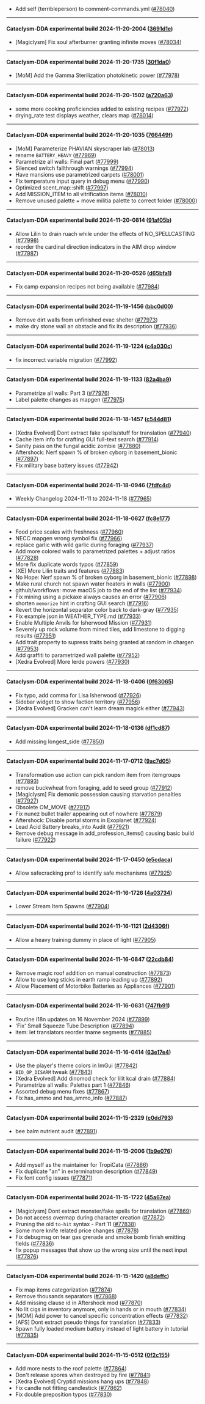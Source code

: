 * Add self (terribleperson) to comment-commands.yml ([#78040](https://github.com/CleverRaven/Cataclysm-DDA/pull/78040))

---

#### Cataclysm-DDA experimental build 2024-11-20-2004 ([3691d1e](https://github.com/CleverRaven/Cataclysm-DDA/releases/tag/cdda-experimental-2024-11-20-2004))

* [Magiclysm] Fix soul afterburner granting infinite moves ([#78034](https://github.com/CleverRaven/Cataclysm-DDA/pull/78034))

---

#### Cataclysm-DDA experimental build 2024-11-20-1735 ([30f1da0](https://github.com/CleverRaven/Cataclysm-DDA/releases/tag/cdda-experimental-2024-11-20-1735))

* [MoM] Add the Gamma Sterilization photokinetic power ([#77978](https://github.com/CleverRaven/Cataclysm-DDA/pull/77978))

---

#### Cataclysm-DDA experimental build 2024-11-20-1502 ([a720a63](https://github.com/CleverRaven/Cataclysm-DDA/releases/tag/cdda-experimental-2024-11-20-1502))

* some more cooking proficiencies added to existing recipes ([#77972](https://github.com/CleverRaven/Cataclysm-DDA/pull/77972))
* drying_rate test displays weather, clears map ([#78014](https://github.com/CleverRaven/Cataclysm-DDA/pull/78014))

---

#### Cataclysm-DDA experimental build 2024-11-20-1035 ([766449f](https://github.com/CleverRaven/Cataclysm-DDA/releases/tag/cdda-experimental-2024-11-20-1035))

* [MoM] Parameterize PHAVIAN skyscraper lab ([#78013](https://github.com/CleverRaven/Cataclysm-DDA/pull/78013))
* rename `BATTERY_HEAVY` ([#77969](https://github.com/CleverRaven/Cataclysm-DDA/pull/77969))
* Parametrize all walls: Final part ([#77999](https://github.com/CleverRaven/Cataclysm-DDA/pull/77999))
* Silenced switch fallthrough warnings ([#77994](https://github.com/CleverRaven/Cataclysm-DDA/pull/77994))
* Have mansions use parametrized carpets ([#78001](https://github.com/CleverRaven/Cataclysm-DDA/pull/78001))
* Fix temperature input query in debug menu ([#77990](https://github.com/CleverRaven/Cataclysm-DDA/pull/77990))
* Optimized scent_map::shift ([#77997](https://github.com/CleverRaven/Cataclysm-DDA/pull/77997))
* Add MISSION_ITEM to all vitrification items ([#78010](https://github.com/CleverRaven/Cataclysm-DDA/pull/78010))
* Remove unused palette + move militia palette to correct folder ([#78000](https://github.com/CleverRaven/Cataclysm-DDA/pull/78000))

---

#### Cataclysm-DDA experimental build 2024-11-20-0814 ([91af05b](https://github.com/CleverRaven/Cataclysm-DDA/releases/tag/cdda-experimental-2024-11-20-0814))

* Allow Lilin to drain ruach while under the effects of NO_SPELLCASTING ([#77998](https://github.com/CleverRaven/Cataclysm-DDA/pull/77998))
* reorder the cardinal direction indicators in the AIM drop window ([#77987](https://github.com/CleverRaven/Cataclysm-DDA/pull/77987))

---

#### Cataclysm-DDA experimental build 2024-11-20-0526 ([d65bfa1](https://github.com/CleverRaven/Cataclysm-DDA/releases/tag/cdda-experimental-2024-11-20-0526))

* Fix camp expansion recipes not being available ([#77984](https://github.com/CleverRaven/Cataclysm-DDA/pull/77984))

---

#### Cataclysm-DDA experimental build 2024-11-19-1456 ([bbc0d00](https://github.com/CleverRaven/Cataclysm-DDA/releases/tag/cdda-experimental-2024-11-19-1456))

* Remove dirt walls from unfinished evac shelter ([#77973](https://github.com/CleverRaven/Cataclysm-DDA/pull/77973))
* make dry stone wall an obstacle and fix its description ([#77936](https://github.com/CleverRaven/Cataclysm-DDA/pull/77936))

---

#### Cataclysm-DDA experimental build 2024-11-19-1224 ([c4a030c](https://github.com/CleverRaven/Cataclysm-DDA/releases/tag/cdda-experimental-2024-11-19-1224))

* fix incorrect variable migration ([#77992](https://github.com/CleverRaven/Cataclysm-DDA/pull/77992))

---

#### Cataclysm-DDA experimental build 2024-11-19-1133 ([82a4ba9](https://github.com/CleverRaven/Cataclysm-DDA/releases/tag/cdda-experimental-2024-11-19-1133))

* Parametrize all walls: Part 3 ([#77976](https://github.com/CleverRaven/Cataclysm-DDA/pull/77976))
* Label palette changes as mapgen ([#77975](https://github.com/CleverRaven/Cataclysm-DDA/pull/77975))

---

#### Cataclysm-DDA experimental build 2024-11-18-1457 ([c544d81](https://github.com/CleverRaven/Cataclysm-DDA/releases/tag/cdda-experimental-2024-11-18-1457))

* [Xedra Evolved] Dont extract fake spells/stuff for translation ([#77940](https://github.com/CleverRaven/Cataclysm-DDA/pull/77940))
* Cache item info for crafting GUI full-text search ([#77914](https://github.com/CleverRaven/Cataclysm-DDA/pull/77914))
* Sanity pass on the fungal acidic zombie ([#77880](https://github.com/CleverRaven/Cataclysm-DDA/pull/77880))
* Aftershock: Nerf spawn % of broken cyborg in basement_bionic ([#77897](https://github.com/CleverRaven/Cataclysm-DDA/pull/77897))
* Fix military base battery issues ([#77942](https://github.com/CleverRaven/Cataclysm-DDA/pull/77942))

---

#### Cataclysm-DDA experimental build 2024-11-18-0946 ([7fdfc4d](https://github.com/CleverRaven/Cataclysm-DDA/releases/tag/cdda-experimental-2024-11-18-0946))

* Weekly Changelog 2024-11-11 to 2024-11-18 ([#77965](https://github.com/CleverRaven/Cataclysm-DDA/pull/77965))

---

#### Cataclysm-DDA experimental build 2024-11-18-0627 ([fc8e177](https://github.com/CleverRaven/Cataclysm-DDA/releases/tag/cdda-experimental-2024-11-18-0627))

* Food price scales with freshness ([#77960](https://github.com/CleverRaven/Cataclysm-DDA/pull/77960))
* NECC mapgen wrong symbol fix ([#77966](https://github.com/CleverRaven/Cataclysm-DDA/pull/77966))
* replace garlic with wild garlic during foraging ([#77937](https://github.com/CleverRaven/Cataclysm-DDA/pull/77937))
* Add more colored walls to parametrized palettes + adjust ratios ([#77828](https://github.com/CleverRaven/Cataclysm-DDA/pull/77828))
* More fix duplicate words typos ([#77859](https://github.com/CleverRaven/Cataclysm-DDA/pull/77859))
* [XE] More Lilin traits and features ([#77883](https://github.com/CleverRaven/Cataclysm-DDA/pull/77883))
* No Hope: Nerf spawn % of broken cyborg in basement_bionic ([#77898](https://github.com/CleverRaven/Cataclysm-DDA/pull/77898))
* Make rural church not spawn water heaters in walls ([#77900](https://github.com/CleverRaven/Cataclysm-DDA/pull/77900))
* github/workflows: move macOS job to the end of the list ([#77934](https://github.com/CleverRaven/Cataclysm-DDA/pull/77934))
* Fix mining using a pickaxe always causes an error ([#77906](https://github.com/CleverRaven/Cataclysm-DDA/pull/77906))
* shorten `memorize` hint in crafting GUI search ([#77916](https://github.com/CleverRaven/Cataclysm-DDA/pull/77916))
* Revert the horizontal separator color back to dark-gray ([#77935](https://github.com/CleverRaven/Cataclysm-DDA/pull/77935))
* Fix example json in WEATHER_TYPE.md ([#77933](https://github.com/CleverRaven/Cataclysm-DDA/pull/77933))
* Enable Multiple Anvils for Isherwood Mission ([#77931](https://github.com/CleverRaven/Cataclysm-DDA/pull/77931))
* Severely up rock volume from mined tiles, add limestone to digging results ([#77951](https://github.com/CleverRaven/Cataclysm-DDA/pull/77951))
* Add trait property to supress traits being granted at random in chargen ([#77953](https://github.com/CleverRaven/Cataclysm-DDA/pull/77953))
* Add graffiti to parametrized wall palette ([#77952](https://github.com/CleverRaven/Cataclysm-DDA/pull/77952))
* [Xedra Evolved] More Ierde powers ([#77930](https://github.com/CleverRaven/Cataclysm-DDA/pull/77930))

---

#### Cataclysm-DDA experimental build 2024-11-18-0406 ([0f63065](https://github.com/CleverRaven/Cataclysm-DDA/releases/tag/cdda-experimental-2024-11-18-0406))

* Fix typo, add comma for Lisa Isherwood ([#77926](https://github.com/CleverRaven/Cataclysm-DDA/pull/77926))
* Sidebar widget to show faction territory ([#77956](https://github.com/CleverRaven/Cataclysm-DDA/pull/77956))
* [Xedra Evolved] Gracken can't learn dream magick either ([#77943](https://github.com/CleverRaven/Cataclysm-DDA/pull/77943))

---

#### Cataclysm-DDA experimental build 2024-11-18-0136 ([df1cd87](https://github.com/CleverRaven/Cataclysm-DDA/releases/tag/cdda-experimental-2024-11-18-0136))

* Add missing longest_side ([#77850](https://github.com/CleverRaven/Cataclysm-DDA/pull/77850))

---

#### Cataclysm-DDA experimental build 2024-11-17-0712 ([9ac7d05](https://github.com/CleverRaven/Cataclysm-DDA/releases/tag/cdda-experimental-2024-11-17-0712))

* Transformation use action can pick random item from itemgroups ([#77893](https://github.com/CleverRaven/Cataclysm-DDA/pull/77893))
* remove buckwheat from foraging, add to seed group ([#77912](https://github.com/CleverRaven/Cataclysm-DDA/pull/77912))
* [Magiclysm] Fix demonic possession causing starvation penalties ([#77927](https://github.com/CleverRaven/Cataclysm-DDA/pull/77927))
* Obsolete OM_MOVE ([#77917](https://github.com/CleverRaven/Cataclysm-DDA/pull/77917))
* Fix nunez bullet trailer appearing out of nowhere ([#77879](https://github.com/CleverRaven/Cataclysm-DDA/pull/77879))
* Aftershock: Disable portal storms in Exoplanet ([#77924](https://github.com/CleverRaven/Cataclysm-DDA/pull/77924))
* Lead Acid Battery breaks_into Audit ([#77921](https://github.com/CleverRaven/Cataclysm-DDA/pull/77921))
* Remove debug message in add_profession_items() causing basic build failure ([#77922](https://github.com/CleverRaven/Cataclysm-DDA/pull/77922))

---

#### Cataclysm-DDA experimental build 2024-11-17-0450 ([e5cdaca](https://github.com/CleverRaven/Cataclysm-DDA/releases/tag/cdda-experimental-2024-11-17-0450))

* Allow safecracking prof to identify safe mechanisms ([#77925](https://github.com/CleverRaven/Cataclysm-DDA/pull/77925))

---

#### Cataclysm-DDA experimental build 2024-11-16-1726 ([4a03734](https://github.com/CleverRaven/Cataclysm-DDA/releases/tag/cdda-experimental-2024-11-16-1726))

* Lower Stream Item Spawns ([#77904](https://github.com/CleverRaven/Cataclysm-DDA/pull/77904))

---

#### Cataclysm-DDA experimental build 2024-11-16-1121 ([2d4306f](https://github.com/CleverRaven/Cataclysm-DDA/releases/tag/cdda-experimental-2024-11-16-1121))

* Allow a heavy training dummy in place of light ([#77905](https://github.com/CleverRaven/Cataclysm-DDA/pull/77905))

---

#### Cataclysm-DDA experimental build 2024-11-16-0847 ([22cdb84](https://github.com/CleverRaven/Cataclysm-DDA/releases/tag/cdda-experimental-2024-11-16-0847))

* Remove magic roof addition on manual construction ([#77873](https://github.com/CleverRaven/Cataclysm-DDA/pull/77873))
* Allow to use long sticks in earth ramp leading up ([#77892](https://github.com/CleverRaven/Cataclysm-DDA/pull/77892))
* Allow Placement of Motorbike Batteries as Appliances ([#77901](https://github.com/CleverRaven/Cataclysm-DDA/pull/77901))

---

#### Cataclysm-DDA experimental build 2024-11-16-0631 ([747fb91](https://github.com/CleverRaven/Cataclysm-DDA/releases/tag/cdda-experimental-2024-11-16-0631))

* Routine i18n updates on 16 November 2024 ([#77899](https://github.com/CleverRaven/Cataclysm-DDA/pull/77899))
* 'Fix' Small Squeeze Tube Description ([#77894](https://github.com/CleverRaven/Cataclysm-DDA/pull/77894))
* item: let translators reorder tname segments ([#77885](https://github.com/CleverRaven/Cataclysm-DDA/pull/77885))

---

#### Cataclysm-DDA experimental build 2024-11-16-0414 ([63e17e4](https://github.com/CleverRaven/Cataclysm-DDA/releases/tag/cdda-experimental-2024-11-16-0414))

* Use the player's theme colors in ImGui ([#77842](https://github.com/CleverRaven/Cataclysm-DDA/pull/77842))
* `BIO_OP_DISARM` tweak ([#77843](https://github.com/CleverRaven/Cataclysm-DDA/pull/77843))
* [Xedra Evolved] Add dinomod check for lilit kcal drain ([#77884](https://github.com/CleverRaven/Cataclysm-DDA/pull/77884))
* Parametrize all walls: Palettes part 1  ([#77846](https://github.com/CleverRaven/Cataclysm-DDA/pull/77846))
* Assorted debug menu fixes ([#77867](https://github.com/CleverRaven/Cataclysm-DDA/pull/77867))
* Fix has_ammo and has_ammo_info ([#77887](https://github.com/CleverRaven/Cataclysm-DDA/pull/77887))

---

#### Cataclysm-DDA experimental build 2024-11-15-2329 ([c0dd793](https://github.com/CleverRaven/Cataclysm-DDA/releases/tag/cdda-experimental-2024-11-15-2329))

* bee balm nutrient audit ([#77891](https://github.com/CleverRaven/Cataclysm-DDA/pull/77891))

---

#### Cataclysm-DDA experimental build 2024-11-15-2006 ([1b9e076](https://github.com/CleverRaven/Cataclysm-DDA/releases/tag/cdda-experimental-2024-11-15-2006))

* Add myself as the maintainer for TropiCata ([#77886](https://github.com/CleverRaven/Cataclysm-DDA/pull/77886))
* Fix duplicate "an" in exterminatron description ([#77849](https://github.com/CleverRaven/Cataclysm-DDA/pull/77849))
* Fix font config issues ([#77871](https://github.com/CleverRaven/Cataclysm-DDA/pull/77871))

---

#### Cataclysm-DDA experimental build 2024-11-15-1722 ([45a67ea](https://github.com/CleverRaven/Cataclysm-DDA/releases/tag/cdda-experimental-2024-11-15-1722))

* [Magiclysm] Dont extract monster/fake spells for translation ([#77869](https://github.com/CleverRaven/Cataclysm-DDA/pull/77869))
* Do not access overmap during character creation ([#77872](https://github.com/CleverRaven/Cataclysm-DDA/pull/77872))
* Pruning the old ``to-hit`` syntax - Part 11 ([#77838](https://github.com/CleverRaven/Cataclysm-DDA/pull/77838))
* Some more knife related price changes ([#77878](https://github.com/CleverRaven/Cataclysm-DDA/pull/77878))
* Fix debugmsg on tear gas grenade and smoke bomb finish emitting fields ([#77836](https://github.com/CleverRaven/Cataclysm-DDA/pull/77836))
* fix popup messages that show up the wrong size until the next input ([#77876](https://github.com/CleverRaven/Cataclysm-DDA/pull/77876))

---

#### Cataclysm-DDA experimental build 2024-11-15-1420 ([a8deffc](https://github.com/CleverRaven/Cataclysm-DDA/releases/tag/cdda-experimental-2024-11-15-1420))

* Fix map items categorization ([#77874](https://github.com/CleverRaven/Cataclysm-DDA/pull/77874))
* Remove thousands separators ([#77868](https://github.com/CleverRaven/Cataclysm-DDA/pull/77868))
* Add missing clause id in Aftershock mod ([#77870](https://github.com/CleverRaven/Cataclysm-DDA/pull/77870))
* No lit cigs in inventory anymore, only in hands or in mouth ([#77834](https://github.com/CleverRaven/Cataclysm-DDA/pull/77834))
* [MOM] Add power to cancel specific concentration effects ([#77832](https://github.com/CleverRaven/Cataclysm-DDA/pull/77832))
* [AFS] Dont extract pseudo things for translation ([#77833](https://github.com/CleverRaven/Cataclysm-DDA/pull/77833))
* Spawn fully loaded medium battery instead of light battery in tutorial ([#77835](https://github.com/CleverRaven/Cataclysm-DDA/pull/77835))

---

#### Cataclysm-DDA experimental build 2024-11-15-0512 ([0f2c155](https://github.com/CleverRaven/Cataclysm-DDA/releases/tag/cdda-experimental-2024-11-15-0512))

* Add more nests to the roof palette ([#77864](https://github.com/CleverRaven/Cataclysm-DDA/pull/77864))
* Don't release spores when destroyed by fire ([#77841](https://github.com/CleverRaven/Cataclysm-DDA/pull/77841))
* [Xedra Evolved] Cryptid missions hang ups ([#77848](https://github.com/CleverRaven/Cataclysm-DDA/pull/77848))
* Fix candle not fitting candlestick ([#77862](https://github.com/CleverRaven/Cataclysm-DDA/pull/77862))
* Fix double preposition typos ([#77830](https://github.com/CleverRaven/Cataclysm-DDA/pull/77830))
